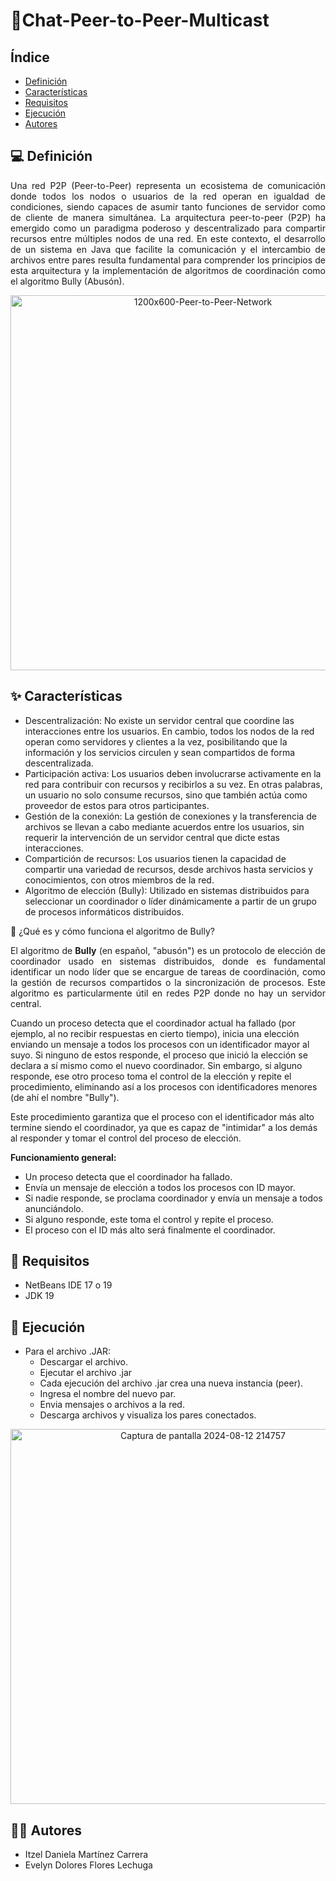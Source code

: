 # 📌Chat-Peer-to-Peer-Multicast

## Índice
- [Definición](#definición)
- [Características](#características)
- [Requisitos](#requisitos)
- [Ejecución](#ejecución)
- [Autores](#autores)

## 💻 Definición
<p align="justify">
Una red P2P (Peer-to-Peer) representa un ecosistema de comunicación donde todos los nodos o usuarios de la red operan en igualdad de condiciones, siendo capaces de asumir tanto funciones de servidor como de cliente de manera simultánea. La arquitectura peer-to-peer (P2P) ha emergido como un paradigma poderoso y descentralizado para compartir recursos entre múltiples nodos de una red. En este contexto, el desarrollo de un sistema en Java que facilite la comunicación y el intercambio de archivos entre pares resulta fundamental para comprender los principios de esta arquitectura y la implementación de algoritmos de coordinación como el algoritmo Bully (Abusón). 
</p>

<p align="center">
  <img src="https://github.com/user-attachments/assets/4e71d3b1-64b0-4521-91dc-ca5b362c7f8f" alt="1200х600-Peer-to-Peer-Network" width="600">
</p>

## ✨ Características
<p align="justify">
<ul>
<li>Descentralización: No existe un servidor central que coordine las interacciones entre los usuarios. En cambio, todos los nodos de la red operan como servidores y clientes a la vez, posibilitando que la información y los servicios circulen y sean compartidos de forma descentralizada.</li>

<li>Participación activa: Los usuarios deben involucrarse activamente en la red para contribuir con recursos y recibirlos a su vez. En otras palabras, un usuario no solo consume recursos, sino que también actúa como proveedor de estos para otros participantes.</li>

<li>Gestión de la conexión: La gestión de conexiones y la transferencia de archivos se llevan a cabo mediante acuerdos entre los usuarios, sin requerir la intervención de un servidor central que dicte estas interacciones.</li>

<li>Compartición de recursos: Los usuarios tienen la capacidad de compartir una variedad de recursos, desde archivos hasta servicios y conocimientos, con otros miembros de la red.</li>

<li>Algoritmo de elección (Bully): Utilizado en sistemas distribuidos para seleccionar un coordinador o líder dinámicamente a partir de un grupo de procesos informáticos distribuidos.</li>
</ul>
</p>

🧠 ¿Qué es y cómo funciona el algoritmo de Bully?
<p align="justify">
El algoritmo de <strong>Bully</strong> (en español, "abusón") es un protocolo de elección de coordinador usado en sistemas distribuidos, donde es fundamental identificar un nodo líder que se encargue de tareas de coordinación, como la gestión de recursos compartidos o la sincronización de procesos. Este algoritmo es particularmente útil en redes P2P donde no hay un servidor central.

Cuando un proceso detecta que el coordinador actual ha fallado (por ejemplo, al no recibir respuestas en cierto tiempo), inicia una elección enviando un mensaje a todos los procesos con un identificador mayor al suyo. Si ninguno de estos responde, el proceso que inició la elección se declara a sí mismo como el nuevo coordinador. Sin embargo, si alguno responde, ese otro proceso toma el control de la elección y repite el procedimiento, eliminando así a los procesos con identificadores menores (de ahí el nombre "Bully").

Este procedimiento garantiza que el proceso con el identificador más alto termine siendo el coordinador, ya que es capaz de "intimidar" a los demás al responder y tomar el control del proceso de elección.
</p>

<p align="justify">
<strong>Funcionamiento general:</strong>
<ul>
  <li>Un proceso detecta que el coordinador ha fallado.</li>
  <li>Envía un mensaje de elección a todos los procesos con ID mayor.</li>
  <li>Si nadie responde, se proclama coordinador y envía un mensaje a todos anunciándolo.</li>
  <li>Si alguno responde, este toma el control y repite el proceso.</li>
  <li>El proceso con el ID más alto será finalmente el coordinador.</li>
</ul>
</p>

## 📢 Requisitos
- NetBeans IDE 17 o 19
- JDK 19

## 🚀 Ejecución
<p align="justify">
<ul>
<li>Para el archivo .JAR:
  <ul>
    <li>Descargar el archivo.</li>
    <li>Ejecutar el archivo .jar</li>
    <li>Cada ejecución del archivo .jar crea una nueva instancia (peer).</li>
    <li>Ingresa el nombre del nuevo par.</li>
    <li>Envia mensajes o archivos a la red.</li>
    <li>Descarga archivos y visualiza los pares conectados.</li>
  </ul>
</li>
</ul>
</p>

<p align="center">
  <img src="https://github.com/user-attachments/assets/0d008839-a350-4f77-8397-da97198c29b3" alt="Captura de pantalla 2024-08-12 214757" width="600">
</p>

## 👥🤯 Autores
<p align="justify">
<ul>
<li>Itzel Daniela Martínez Carrera</li>
<li>Evelyn Dolores Flores Lechuga</li>
</ul>
</p>
